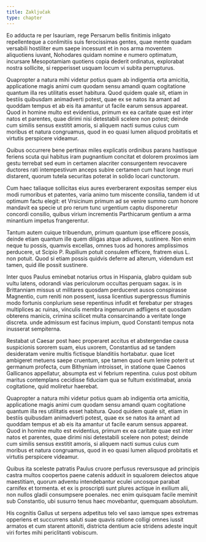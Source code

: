 ```yaml
---
title: Zaključak
type: chapter
---
```


Eo adducta re per Isauriam, rege Persarum bellis finitimis inligato repellenteque a conlimitiis suis ferocissimas gentes, quae mente quadam versabili hostiliter eum saepe incessunt et in nos arma moventem aliquotiens iuvant, Nohodares quidam nomine e numero optimatum, incursare Mesopotamiam quotiens copia dederit ordinatus, explorabat nostra sollicite, si repperisset usquam locum vi subita perrupturus.

Quapropter a natura mihi videtur potius quam ab indigentia orta amicitia, applicatione magis animi cum quodam sensu amandi quam cogitatione quantum illa res utilitatis esset habitura. Quod quidem quale sit, etiam in bestiis quibusdam animadverti potest, quae ex se natos ita amant ad quoddam tempus et ab eis ita amantur ut facile earum sensus appareat. Quod in homine multo est evidentius, primum ex ea caritate quae est inter natos et parentes, quae dirimi nisi detestabili scelere non potest; deinde cum similis sensus exstitit amoris, si aliquem nacti sumus cuius cum moribus et natura congruamus, quod in eo quasi lumen aliquod probitatis et virtutis perspicere videamur.

Quibus occurrere bene pertinax miles explicatis ordinibus parans hastisque feriens scuta qui habitus iram pugnantium concitat et dolorem proximos iam gestu terrebat sed eum in certamen alacriter consurgentem revocavere ductores rati intempestivum anceps subire certamen cum haut longe muri distarent, quorum tutela securitas poterat in solido locari cunctorum.

Cum haec taliaque sollicitas eius aures everberarent expositas semper eius modi rumoribus et patentes, varia animo tum miscente consilia, tandem id ut optimum factu elegit: et Vrsicinum primum ad se venire summo cum honore mandavit ea specie ut pro rerum tunc urgentium captu disponeretur concordi consilio, quibus virium incrementis Parthicarum gentium a arma minantium impetus frangerentur.

Tantum autem cuique tribuendum, primum quantum ipse efficere possis, deinde etiam quantum ille quem diligas atque adiuves, sustinere. Non enim neque tu possis, quamvis excellas, omnes tuos ad honores amplissimos perducere, ut Scipio P. Rupilium potuit consulem efficere, fratrem eius L. non potuit. Quod si etiam possis quidvis deferre ad alterum, videndum est tamen, quid ille possit sustinere.

Inter quos Paulus eminebat notarius ortus in Hispania, glabro quidam sub vultu latens, odorandi vias periculorum occultas perquam sagax. is in Brittanniam missus ut militares quosdam perduceret ausos conspirasse Magnentio, cum reniti non possent, iussa licentius supergressus fluminis modo fortunis conplurium sese repentinus infudit et ferebatur per strages multiplices ac ruinas, vinculis membra ingenuorum adfligens et quosdam obterens manicis, crimina scilicet multa consarcinando a veritate longe discreta. unde admissum est facinus impium, quod Constanti tempus nota inusserat sempiterna.

Restabat ut Caesar post haec properaret accitus et abstergendae causa suspicionis sororem suam, eius uxorem, Constantius ad se tandem desideratam venire multis fictisque blanditiis hortabatur. quae licet ambigeret metuens saepe cruentum, spe tamen quod eum lenire poterit ut germanum profecta, cum Bithyniam introisset, in statione quae Caenos Gallicanos appellatur, absumpta est vi febrium repentina. cuius post obitum maritus contemplans cecidisse fiduciam qua se fultum existimabat, anxia cogitatione, quid moliretur haerebat.

Quapropter a natura mihi videtur potius quam ab indigentia orta amicitia, applicatione magis animi cum quodam sensu amandi quam cogitatione quantum illa res utilitatis esset habitura. Quod quidem quale sit, etiam in bestiis quibusdam animadverti potest, quae ex se natos ita amant ad quoddam tempus et ab eis ita amantur ut facile earum sensus appareat. Quod in homine multo est evidentius, primum ex ea caritate quae est inter natos et parentes, quae dirimi nisi detestabili scelere non potest; deinde cum similis sensus exstitit amoris, si aliquem nacti sumus cuius cum moribus et natura congruamus, quod in eo quasi lumen aliquod probitatis et virtutis perspicere videamur.

Quibus ita sceleste patratis Paulus cruore perfusus reversusque ad principis castra multos coopertos paene catenis adduxit in squalorem deiectos atque maestitiam, quorum adventu intendebantur eculei uncosque parabat carnifex et tormenta. et ex is proscripti sunt plures actique in exilium alii, non nullos gladii consumpsere poenales. nec enim quisquam facile meminit sub Constantio, ubi susurro tenus haec movebantur, quemquam absolutum.

His cognitis Gallus ut serpens adpetitus telo vel saxo iamque spes extremas opperiens et succurrens saluti suae quavis ratione colligi omnes iussit armatos et cum starent attoniti, districta dentium acie stridens adeste inquit viri fortes mihi periclitanti vobiscum.
